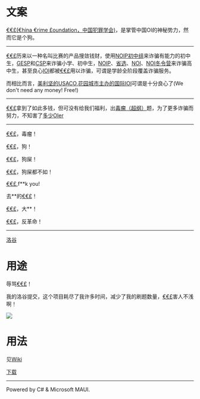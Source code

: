 # 文案
[€€£(€hina €rime £oundation，中国犯罪学会)](https://www.ccf.org.cn/)，是掌管中国OI的神秘势力，然而它是个狗。

------------

[€€£](https://www.ccf.org.cn/)历来以一种名叫比赛的产品搜敛钱财，使用[NOIP初中组](https://noi.cn/)来诈骗有能力的初中生，[GESP](https://gesp.ccf.org.cn/)和[CSP](https://www.cspro.org/)来诈骗小学、初中生，[NOIP](https://noi.cn/)、[省选](https://www.noi.cn/gs/)、[NOI](https://noi.cn/)、[NOI冬令营](https://noi.cn/)来诈骗高中生，甚至良心[IOI](https://ioinformatics.org/)都被[€€£](https://www.ccf.org.cn/)用以诈骗，可谓是学龄全阶段覆盖诈骗服务。

而相比而言，[美利坚的USACO](https://usaco.org/),[花园城市主办的国际IOI](https://ioinformatics.org/)可谓是十分良心了(We don't need any money! Free!)

------------

[€€£](https://www.ccf.org.cn/)拿到了如此多钱，但可没有给我们福利，出[毒瘤（超纲）](https://www.luogu.com.cn/problem/P10109)题，为了更多诈骗而努力，不知害了[多少](https://www.luogu.com.cn/user/230793)[OIer](https://www.luogu.com.cn/user/784370)

------------

[€€£](https://www.ccf.org.cn/)，毒瘤！

[€€£](https://www.ccf.org.cn/)，狗！

[€€£](https://www.ccf.org.cn/)，狗屎！

[€€£](https://www.ccf.org.cn/)，狗屎都不如！

[€€£](https://www.ccf.org.cn/),f\*\*k you!

去\*\*的[€€£](https://www.ccf.org.cn/)！

[€€£](https://www.ccf.org.cn/)，大\*\*！

[€€£](https://www.ccf.org.cn/)，反革命！

---

[洛谷](https://www.luogu.com.cn/article/pr35yr7m)

# 用途

辱骂[€€£](https://www.ccf.org.cn/)！

我的洛谷提交，这个项目耗尽了我许多时间，减少了我的刷题数量，[€€£](https://www.ccf.org.cn/)害人不浅啊！

![](https://api.jerryz.com.cn/practice?id=793689&dark_mode=true&card_width=750)

# 用法

见[Wiki](https://github.com/HuangYiming0608/China-Crime-Foundation/wiki)

[下载](https://github.com/HuangYiming0608/China-Crime-Foundation/releases/)

---

Powered by C# & Microsoft MAUI.